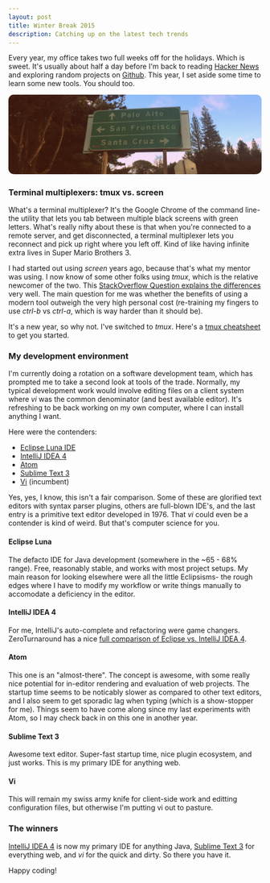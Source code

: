 ```yaml
---
layout: post
title: Winter Break 2015
description: Catching up on the latest tech trends
---
```


Every year, my office takes two full weeks off for the holidays. Which is sweet. It's usually about half a day before I'm back to reading [Hacker News](news.ycombinator.com) and exploring random projects on [Github](www.github.com). 
This year, I set aside some time to learn some new tools.  You should too.

![SF sign](/img/sf_sign.jpg)

### Terminal multiplexers: tmux vs. screen

What's a terminal multiplexer? It's the Google Chrome of the command line- the utility that lets you tab between multiple black screens with green letters. What's really nifty about these is that when you're connected to a remote server, and get disconnected, a terminal multiplexer lets you reconnect and pick up right where you left off. Kind of like having infinite extra lives in Super Mario Brothers 3.

I had started out using _screen_ years ago, because that's what my mentor was using. I now know of some other folks using _tmux_, which is the relative newcomer of the two. This [StackOverflow Question explains the differences](http://superuser.com/questions/236158/tmux-vs-screen) very well. The main question for me was whether the benefits of using a modern tool outweigh the very high personal cost (re-training my fingers to use _ctrl-b_ vs _ctrl-a_, which is way harder than it should be). 

It's a new year, so why not. I've switched to _tmux_. Here's a [tmux cheatsheet](https://gist.github.com/henrik/1967800) to get you started.

### My development environment

I'm currently doing a rotation on a software development team, which has prompted me to take a second look at tools of the trade. Normally, my typical development work would involve editing files on a client system where _vi_ was the common denominator (and best available editor). It's refreshing to be back working on my own computer, where I can install anything I want.

Here were the contenders: 

* [Eclipse Luna IDE](https://eclipse.org/downloads/)
* [IntelliJ IDEA 4](https://www.jetbrains.com/idea/)
* [Atom](https://atom.io/)
* [Sublime Text 3](https://www.sublimetext.com/3)
* [Vi](https://en.wikipedia.org/wiki/Vi) (incumbent)

Yes, yes, I know, this isn't a fair comparison. Some of these are glorified text editors with syntax parser plugins, others are full-blown IDE's, and the last entry is a primitive text editor developed in 1976. That _vi_ could even be a contender is kind of weird.  But that's computer science for you.

#### Eclipse Luna

The defacto IDE for Java development (somewhere in the ~65 - 68% range). Free, reasonably stable, and works with most project setups. My main reason for looking elsewhere were all the little Eclipsisms- the rough edges where I have to modify my workflow or write things manually to accomodate a deficiency in the editor. 

#### IntelliJ IDEA 4

For me, IntelliJ's auto-complete and refactoring were game changers. ZeroTurnaround has a nice [full comparison of Eclipse vs. IntelliJ IDEA 4](http://zeroturnaround.com/rebellabs/getting-started-with-intellij-idea-as-an-eclipse-user/).

#### Atom

This one is an "almost-there". The concept is awesome, with some really nice potential for in-editor rendering and evaluation of web projects. The startup time seems to be noticably slower as compared to other text editors, and I also seem to get sporadic lag when typing (which is a show-stopper for me). Things seem to have come along since my last experiments with Atom, so I may check back in on this one in another year.

#### Sublime Text 3

Awesome text editor. Super-fast startup time, nice plugin ecosystem, and just works. This is my primary IDE for anything web.

#### Vi

This will remain my swiss army knife for client-side work and editting configuration files, but otherwise I'm putting vi out to pasture.

### The winners

[IntelliJ IDEA 4](https://www.jetbrains.com/idea/) is now my primary IDE for anything Java, [Sublime Text 3](https://www.sublimetext.com/3) for everything web, and _vi_ for the quick and dirty. So there you have it.

Happy coding!
